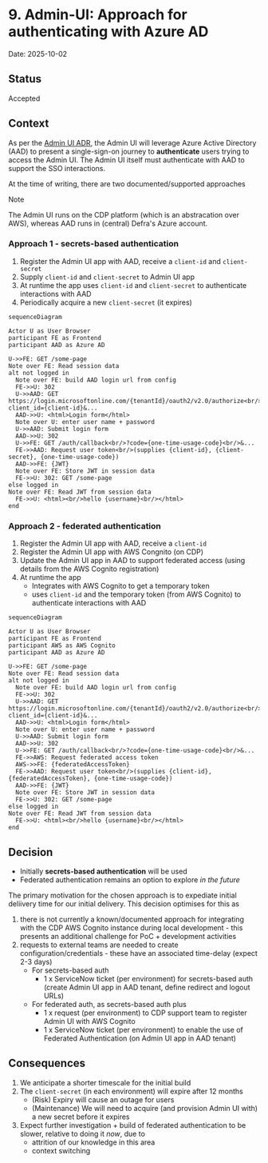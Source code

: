 # 9. Admin-UI: Approach for authenticating with Azure AD

Date: 2025-10-02

## Status

Accepted

## Context

As per the [Admin UI ADR](./0005-admin-ui-adr), the Admin UI will leverage Azure Active Directory (AAD) to present a single-sign-on journey to **authenticate** users trying to access the Admin UI. The Admin UI itself must authenticate with AAD to support the SSO interactions.

At the time of writing, there are two documented/supported approaches

> [!NOTE]
> The Admin UI runs on the CDP platform (which is an abstracation over AWS), whereas AAD runs in (central) Defra's Azure account.

### Approach 1 - secrets-based authentication

1. Register the Admin UI app with AAD, receive a `client-id` and `client-secret`
1. Supply `client-id` and `client-secret` to Admin UI app
1. At runtime the app uses `client-id` and `client-secret` to authenticate interactions with AAD
1. Periodically acquire a new `client-secret` (it expires)

```mermaid
sequenceDiagram

Actor U as User Browser
participant FE as Frontend
participant AAD as Azure AD

U->>FE: GET /some-page
Note over FE: Read session data
alt not logged in
  Note over FE: build AAD login url from config
  FE->>U: 302
  U->>AAD: GET https://login.microsoftonline.com/{tenantId}/oauth2/v2.0/authorize<br/>?client_id={client-id}&...
  AAD->>U: <html>Login form</html>
  Note over U: enter user name + password
  U->>AAD: Submit login form
  AAD->>U: 302
  U->>FE: GET /auth/callback<br/>?code={one-time-usage-code}<br/>&...
  FE->>AAD: Request user token<br/>(supplies {client-id}, {client-secret}, {one-time-usage-code})
  AAD->>FE: {JWT}
  Note over FE: Store JWT in session data
  FE->>U: 302: GET /some-page
else logged in
Note over FE: Read JWT from session data
  FE->>U: <html><br/>hello {username}<br/></html>
end
```

### Approach 2 - federated authentication

1. Register the Admin UI app with AAD, receive a `client-id`
1. Register the Admin UI app with AWS Congnito (on CDP)
1. Update the Admin UI app in AAD to support federated access (using details from the AWS Cognito registration)
1. At runtime the app
   - Integrates with AWS Cognito to get a temporary token
   - uses `client-id` and the temporary token (from AWS Cognito) to authenticate interactions with AAD

```mermaid
sequenceDiagram

Actor U as User Browser
participant FE as Frontend
participant AWS as AWS Cognito
participant AAD as Azure AD

U->>FE: GET /some-page
Note over FE: Read session data
alt not logged in
  Note over FE: build AAD login url from config
  FE->>U: 302
  U->>AAD: GET https://login.microsoftonline.com/{tenantId}/oauth2/v2.0/authorize<br/>?client_id={client-id}&...
  AAD->>U: <html>Login form</html>
  Note over U: enter user name + password
  U->>AAD: Submit login form
  AAD->>U: 302
  U->>FE: GET /auth/callback<br/>?code={one-time-usage-code}<br/>&...
  FE->>AWS: Request federated access token
  AWS->>FE: {federatedAccessToken}
  FE->>AAD: Request user token<br/>(supplies {client-id}, {federatedAccessToken}, {one-time-usage-code})
  AAD->>FE: {JWT}
  Note over FE: Store JWT in session data
  FE->>U: 302: GET /some-page
else logged in
Note over FE: Read JWT from session data
  FE->>U: <html><br/>hello {username}<br/></html>
end
```

## Decision

- Initially **secrets-based authentication** will be used
- Federated authentication remains an option to explore _in the future_

The primary motivation for the chosen approach is to expediate initial deliivery time for our initial delivery. This decision optimises for this as

1. there is not currently a known/documented approach for integrating with the CDP AWS Cognito instance during local development - this presents an additional challenge for PoC + development activities
1. requests to external teams are needed to create configuration/credentials - these have an associated time-delay (expect 2-3 days)
   - For secrets-based auth
     - 1 x ServiceNow ticket (per environment) for secrets-based auth (create Admin UI app in AAD tenant, define redirect and logout URLs)
   - For federated auth, as secrets-based auth plus
     - 1 x request (per environment) to CDP support team to register Admin UI with AWS Cognito
     - 1 x ServiceNow ticket (per environment) to enable the use of Federated Authentication (on Admin UI app in AAD tenant)

## Consequences

1. We anticipate a shorter timescale for the initial build
1. The `client-secret` (in each environment) will expire after 12 months
   - (Risk) Expiry will cause an outage for users
   - (Maintenance) We will need to acquire (and provision Admin UI with) a new secret before it expires
1. Expect further investigation + build of federated authentication to be slower, relative to doing it _now_, due to
   - attrition of our knowledge in this area
   - context switching
